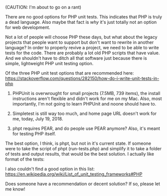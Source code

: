 (CAUTION: I'm about to go on a rant)

There are no good options for PHP unit tests. This indicates that PHP is truly a dead language. Also maybe that fact is *why* it's just totally not an option for web development. 

Not a lot of people will choose PHP these days, but what about the legacy projects that people want to support but don't want to rewrite in another language? In order to properly revive a project, we need to be able to write tests for the code. There are probably a lot old PHP scripts that have value. And we shouldn't have to ditch all that software just because there is simple, lightweight PHP unit testing option. 

Of the three PHP unit test options that are recommended here:
https://stackoverflow.com/questions/282150/how-do-i-write-unit-tests-in-php

1) PHPUnit is overwrought for small projects (7.5MB, 739 items), the install instructions aren't flexible and didn't work for me on my Mac. Also, most importantly, I'm not going to learn PHPUnit and noone should have to.

2) Simpletest is still way too much, and home page URL doesn't work for me, today, July 19, 2018.

3) phpt requires PEAR, and do people use PEAR anymore? Also, it's meant for testing PHP itself.

The best option, I think, is phpt, but not in it's current state. If someone were to take the script of phpt (run-tests.php) and simplify it to take a folder of tests and output results, that would be the best solution. I actually like format of the tests:

I also couldn't find a good option in this list:
https://en.wikipedia.org/wiki/List_of_unit_testing_frameworks#PHP

Does someone have a recommendation or decent solution? If so, please let me know!







